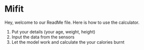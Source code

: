 # Mifit

Hey, welcome to our ReadMe file. 
Here is how to use the calculator.
1. Put your details (your age, weight, height)
2. Input the data from the sensors 
3. Let the model work and calculate the your calories burnt 


